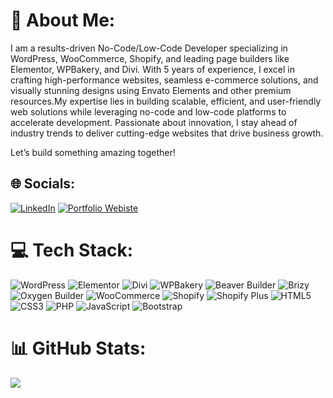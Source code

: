 # 💫 About Me:
I am a results-driven No-Code/Low-Code Developer specializing in WordPress, WooCommerce, Shopify, and leading page builders like Elementor, WPBakery, and Divi. With 5 years of experience, I excel in crafting high-performance websites, seamless e-commerce solutions, and visually stunning designs using Envato Elements and other premium resources.My expertise lies in building scalable, efficient, and user-friendly web solutions while leveraging no-code and low-code platforms to accelerate development. Passionate about innovation, I stay ahead of industry trends to deliver cutting-edge websites that drive business growth.

Let’s build something amazing together!
<br>


## 🌐 Socials:
[![LinkedIn](https://img.shields.io/badge/LinkedIn-%230077B5.svg?logo=linkedin&logoColor=white)](https://linkedin.com/in/https://www.linkedin.com/in/) [![Portfolio Webiste](https://img.shields.io/badge/-website-FE7A16?logo=stack-overflow&logoColor=white)](https://asadejaz.store/)

# 💻 Tech Stack:
![WordPress](https://img.shields.io/badge/WordPress-%23117AC9.svg?style=for-the-badge&logo=wordpress&logoColor=white) ![Elementor](https://img.shields.io/badge/Elementor-%23D83B77.svg?style=for-the-badge&logo=elementor&logoColor=white) ![Divi](https://img.shields.io/badge/Divi-%236C4B99.svg?style=for-the-badge&logo=divi&logoColor=white) ![WPBakery](https://img.shields.io/badge/WPBakery-%23007CFF.svg?style=for-the-badge&logo=wordpress&logoColor=white) ![Beaver Builder](https://img.shields.io/badge/Beaver%20Builder-%23E86D1F.svg?style=for-the-badge&logo=beaverbuilder&logoColor=white) ![Brizy](https://img.shields.io/badge/Brizy-%234A90E2.svg?style=for-the-badge&logo=brizy&logoColor=white) ![Oxygen Builder](https://img.shields.io/badge/Oxygen%20Builder-%236D4A99.svg?style=for-the-badge&logo=oxygenbuilder&logoColor=white) ![WooCommerce](https://img.shields.io/badge/WooCommerce-%235F259F.svg?style=for-the-badge&logo=woocommerce&logoColor=white) ![Shopify](https://img.shields.io/badge/Shopify-%237AB55C.svg?style=for-the-badge&logo=shopify&logoColor=white) ![Shopify Plus](https://img.shields.io/badge/Shopify%20Plus-%237AB55C.svg?style=for-the-badge&logo=shopify&logoColor=white) ![HTML5](https://img.shields.io/badge/HTML5-%23E34F26.svg?style=for-the-badge&logo=html5&logoColor=white) ![CSS3](https://img.shields.io/badge/CSS3-%231572B6.svg?style=for-the-badge&logo=css3&logoColor=white) ![PHP](https://img.shields.io/badge/PHP-%23777BB4.svg?style=for-the-badge&logo=php&logoColor=white) ![JavaScript](https://img.shields.io/badge/JavaScript-%23323330.svg?style=for-the-badge&logo=javascript&logoColor=%23F7DF1E) ![Bootstrap](https://img.shields.io/badge/Bootstrap-%23563D7C.svg?style=for-the-badge&logo=bootstrap&logoColor=white) 

# 📊 GitHub Stats:
![](https://github-readme-streak-stats.herokuapp.com/?user=muhammadawais05&theme=dark&hide_border=false)<br/>

